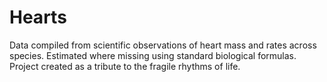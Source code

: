 # Hearts
Data compiled from scientific observations of heart mass and rates across species. Estimated where missing using standard biological formulas. Project created as a tribute to the fragile rhythms of life.
